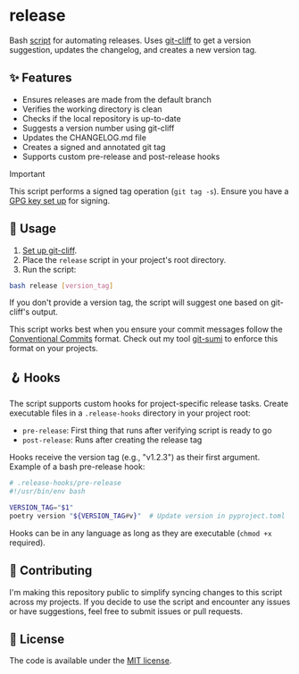 # release

Bash [script](/release) for automating releases. Uses [git-cliff](https://github.com/orhun/git-cliff) to get a version suggestion, updates the changelog, and creates a new version tag.

## ✨ Features

- Ensures releases are made from the default branch
- Verifies the working directory is clean
- Checks if the local repository is up-to-date
- Suggests a version number using git-cliff
- Updates the CHANGELOG.md file
- Creates a signed and annotated git tag
- Supports custom pre-release and post-release hooks

> [!IMPORTANT]
> This script performs a signed tag operation (`git tag -s`). Ensure you have a [GPG key set up](https://docs.github.com/en/authentication/managing-commit-signature-verification/generating-a-new-gpg-key) for signing.

## 📝 Usage

1. [Set up git-cliff](https://git-cliff.org/docs/).
2. Place the `release` script in your project's root directory.
3. Run the script:

```bash
bash release [version_tag]
```

If you don't provide a version tag, the script will suggest one based on git-cliff's output.

This script works best when you ensure your commit messages follow the [Conventional Commits](https://www.conventionalcommits.org) format. Check out my tool [git-sumi](https://github.com/welpo/git-sumi) to enforce this format on your projects.

## 🪝 Hooks

The script supports custom hooks for project-specific release tasks. Create executable files in a `.release-hooks` directory in your project root:

- `pre-release`: First thing that runs after verifying script is ready to go
- `post-release`: Runs after creating the release tag

Hooks receive the version tag (e.g., "v1.2.3") as their first argument. Example of a bash pre-release hook:

```bash
# .release-hooks/pre-release
#!/usr/bin/env bash

VERSION_TAG="$1"
poetry version "${VERSION_TAG#v}"  # Update version in pyproject.toml
```

Hooks can be in any language as long as they are executable (`chmod +x` required).

## 👥 Contributing

I'm making this repository public to simplify syncing changes to this script across my projects. If you decide to use the script and encounter any issues or have suggestions, feel free to submit issues or pull requests.

## 📄 License

The code is available under the [MIT license](./LICENSE).
